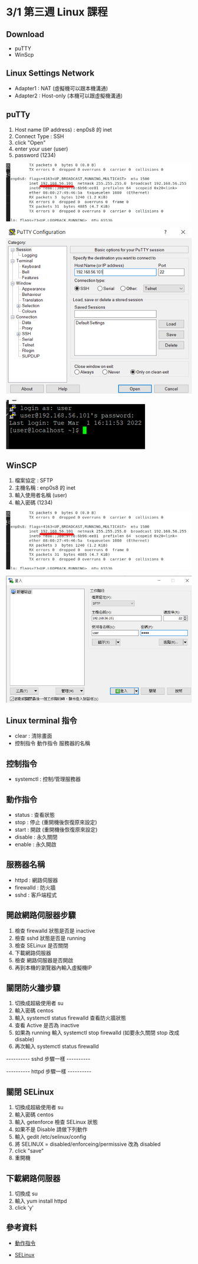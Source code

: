 # 3/1 第三週 Linux 課程

## Download
* puTTY
* WinScp

## Linux Settings Network
* Adapter1 : NAT (虛擬機可以跟本機溝通)
* Adapter2 : Host-only (本機可以跟虛擬機溝通)

## puTTy
1. Host name (IP address) : enp0s8 的 inet 
2. Connect Type : SSH
3. click "Open"
4. enter your user (user)
5. password (1234)

![](https://github.com/yucing/linux/blob/main/picture/putty1.png)

![](https://github.com/yucing/linux/blob/main/picture/putty2.png)

![](https://github.com/yucing/linux/blob/main/picture/putty3.png)

## WinSCP
1. 檔案協定 : SFTP
2. 主機名稱 : enp0s8 的 inet 
3. 輸入使用者名稱 (user)
4. 輸入密碼 (1234)

![](https://github.com/yucing/linux/blob/main/picture/putty1.png)

![](https://github.com/yucing/linux/blob/main/picture/winscp.png)

## Linux terminal 指令
* clear : 清除畫面
* 控制指令 動作指令 服務器的名稱

## 控制指令
* systemctl : 控制/管理服務器

## 動作指令
* status : 查看狀態
* stop : 停止 (重開機後恢復原來設定)
* start : 開啟 (重開機後恢復原來設定)
* disable : 永久關閉
* enable : 永久開啟

## 服務器名稱
* httpd : 網路伺服器
* firewalld : 防火牆
* sshd : 客戶端程式

## 開啟網路伺服器步驟
1. 檢查 firewalld 狀態是否是 inactive
2. 檢查 sshd 狀態是否是 running
3. 檢查 SELinux 是否關閉
4. 下載網路伺服器
5. 檢查 網路伺服器是否開啟
6. 再到本機的瀏覽器內輸入虛擬機IP

## 關閉防火牆步驟
1. 切換成超級使用者 su
2. 輸入密碼 centos
3. 輸入 systemctl status firewalld 查看防火牆狀態
4. 查看 Active 是否為 inactive
5. 如果為 running 輸入 systemctl stop firewalld (如要永久關閉 stop 改成 disable)
6. 再次輸入 systemctl status firewalld

---------- sshd 步驟一樣 ----------

---------- httpd 步驟一樣 ----------

## 關閉 SELinux
1. 切換成超級使用者 su
2. 輸入密碼 centos
3. 輸入 getenforce 檢查 SELinux 狀態
4. 如果不是 Disable 請做下列動作
5. 輸入 gedit /etc/selinux/config
6. 將 SELINUX = disabled/enforceing/permissive 改為 disabled
7. click "save"
8. 重開機

## 下載網路伺服器
1. 切換成 su
2. 輸入 yum install httpd
3. click 'y'

## 參考資料
* [動作指令](https://blog.gtwang.org/linux/linux-basic-systemctl-systemd-service-unit-tutorial-examples/)

* [SELinux](https://dotblogs.com.tw/echo/2017/06/19/linux_selinux_mode)